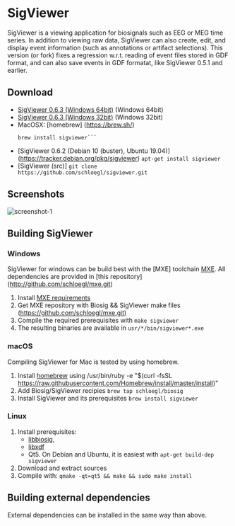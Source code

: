 SigViewer
=========

SigViewer is a viewing application for biosignals such as EEG or MEG time series. In addition to viewing raw data, SigViewer can also create, edit, and display event information (such as annotations or artifact selections).
This version (or fork) fixes a regression w.r.t. reading of event files stored in GDF
format, and can also save events in GDF formatat, like SigViewer 0.5.1 and earlier.

Download
--------
- [SigViewer 0.6.3 (Windows 64bit)](https://pub.ist.ac.at/~schloegl/software/sigviewer/sigviewer-0.6.3-win64.exe) (Windows 64bit)
- [SigViewer 0.6.3 (Windows 32bit)](https://pub.ist.ac.at/~schloegl/software/sigviewer/sigviewer-0.6.3-win32.exe) (Windows 32bit)
- MacOSX: [homebrew] (https://brew.sh/)
    ```brew tap schloegl/biosig
    brew install sigviewer```
- [SigViewer 0.6.2 (Debian 10 (buster), Ubuntu 19.04)] (https://tracker.debian.org/pkg/sigviewer)
    ```apt-get install sigviewer```
- [SigViewer (src)]
    ```git clone https://github.com/schloegl/sigviewer.git```

Screenshots
-----------
![screenshot-1](https://github.com/schloegl/sigviewer/raw/master/screenshot-1.png)

Building SigViewer
------------------

### Windows
SigViewer for windows can be build best with the [MXE] toolchain
[MXE](http://mxe.cc). All dependencies are provided in [this repository] (http://github.com/schloegl/mxe.git)
1. Install [MXE requirements](https://mxe.cc/#requirements)
1. Get MXE repository with Biosig && SigViewer make files (https://github.com/schloegl/mxe.git)
1. Compile the required prerequisites with
    ```make sigviewer```
1. The resulting binaries are available in
    ```usr/*/bin/sigviewer*.exe```

### macOS
Compiling SigViewer for Mac is tested by using homebrew.

1. Install [homebrew](http://brew.sh) using
   /usr/bin/ruby -e "$(curl -fsSL https://raw.githubusercontent.com/Homebrew/install/master/install)"
1. Add Biosig/SigViewer recipies
   ```brew tap schloegl/biosig```
1. Install SigViewer and its prerequisites
   ```brew install sigviewer```

### Linux
1. Install prerequisites:
    * [libbiosig](https://biosig.sourceforge.io),
    * [libxdf](https://github.com/xdf-modules/libxdf)
    * Qt5.
    On Debian and Ubuntu, it is easiest with
        ```apt-get build-dep sigviewer```
1. Download and extract sources
1. Compile with:
    ```qmake -qt=qt5 && make && sudo make install```

Building external dependencies
------------------------------
External dependencies can be installed in the same way than above.

